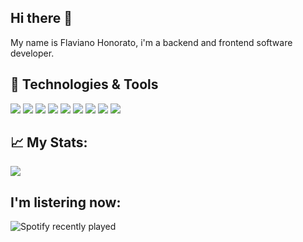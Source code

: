 ## Hi there 👋

My name is Flaviano Honorato, i'm a backend and frontend software developer.

## 🔧 Technologies & Tools
![](https://img.shields.io/badge/OS-macOS-informational?style=flat&logo=mac&logoColor=white&color=2057f7)
![](https://img.shields.io/badge/Editor-phpstorm-informational?style=flat&logo=jetbrains&logoColor=white&color=2057f7)
![](https://img.shields.io/badge/Language-php-informational?style=flat&logo=php&logoColor=white&color=2057f7)
![](https://img.shields.io/badge/Framework-Laravel-informational?style=flat&logo=laravel&logoColor=white&color=2057f7)
![](https://img.shields.io/badge/Framework-CakePHP-informational?style=flat&logo=cakephp&logoColor=white&color=2057f7)
![](https://img.shields.io/badge/Language-JavaScript-informational?style=flat&logo=javascript&logoColor=white&color=2057f7)
![](https://img.shields.io/badge/Framework-Vue-informational?style=flat&logo=vue.js&logoColor=white&color=2057f7)
![](https://img.shields.io/badge/Database-PostgreSQL-informational?style=flat&logo=postgresql&logoColor=white&color=2057f7)
![](https://img.shields.io/badge/Database-mySQL-informational?style=flat&logo=mysql&logoColor=white&color=2057f7)

## &#x1f4c8; My Stats:
<img src="https://github-readme-stats.vercel.app/api?username=flavianohonorato&show_icons=true&theme=nord">

## I'm listering now:
![Spotify recently played](https://spotify-recently-played-readme.vercel.app/api?user=12162128052&width=500)

<!--
**flavianohonorato/flavianohonorato** is a ✨ _special_ ✨ repository because its `README.md` (this file) appears on your GitHub profile.

Here are some ideas to get you started:

- 🔭 I’m currently working on ...
- 🌱 I’m currently learning ...
- 👯 I’m looking to collaborate on ...
- 🤔 I’m looking for help with ...
- 💬 Ask me about ...
- 📫 How to reach me: ...
- 😄 Pronouns: ...
- ⚡ Fun fact: ...
-->
